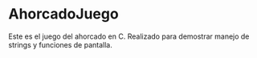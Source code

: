 # AhorcadoJuego
Este es el juego del ahorcado en C. Realizado para demostrar manejo de strings y funciones de pantalla.

